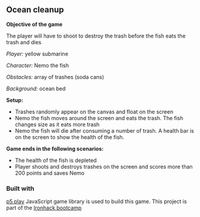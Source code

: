 ## **Ocean cleanup**

**Objective of the game**

The player will have to shoot to destroy the trash before the fish eats the trash and dies

*Player:* yellow submarine 

*Character:* Nemo the fish 

*Obstacles:* array of trashes (soda cans)

*Background:* ocean bed 

**Setup:**
* Trashes randomly appear on the canvas and float on the screen
* Nemo the fish moves around the screen and eats the trash. The fish changes size as it eats more trash
* Nemo the fish will die after consuming a number of trash. A health bar is on the screen to show the health of the fish.

**Game ends in the following scenarios:**
* The health of the fish is depleted
* Player shoots and destroys trashes on the screen and scores more than 200 points and saves Nemo

### Built with

[p5.play](https://molleindustria.github.io/p5.play/) JavaScript game library is used to build this game. This project is part of the [Ironhack bootcamp](https://www.ironhack.com/en)
